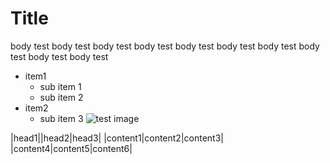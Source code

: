 # Title
body test body test body test body test body test body test
body test body test body test body test

- item1
  - sub item 1
  - sub item 2
- item2 
  - sub item 3
![test image](https://mblogthumb-phinf.pstatic.net/20160913_253/chandong83_1473776781734L7opy_PNG/image_9224387841473776385696.png?type=w800)

|head1||head2|head3|
|content1|content2|content3|
|content4|content5|content6|
